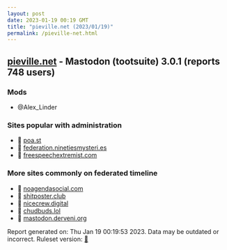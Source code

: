 ```yaml
---
layout: post
date: 2023-01-19 00:19 GMT
title: "pieville.net (2023/01/19)"
permalink: /pieville-net.html
---
```


## [pieville.net](https://pieville.net) - Mastodon (tootsuite) 3.0.1 (reports 748 users)

### Mods
 * @Alex_Linder

### Sites popular with administration

* 🐘 [poa.st](/poa-st.html)
* 🐘 [federation.ninetiesmysteri.es](/federation-ninetiesmysteri-es.html)
* 🐘 [freespeechextremist.com](/freespeechextremist-com.html)

### More sites commonly on federated timeline

* 🐘 [noagendasocial.com](/noagendasocial-com.html)
* 🐘 [shitposter.club](/shitposter-club.html)
* 🐘 [nicecrew.digital](/nicecrew-digital.html)
* 🐘 [chudbuds.lol](/chudbuds-lol.html)
* 🐘 [mastodon.derveni.org](/mastodon-derveni-org.html)

Report generated on: Thu Jan 19 00:19:53 2023. Data may be outdated or incorrect.
Ruleset version: [🧁](/version-cupcake)
